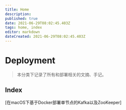 ```yaml
---
title: Home
description: 
published: true
date: 2021-06-29T08:02:45.403Z
tags: home, index
editor: markdown
dateCreated: 2021-06-29T08:02:45.403Z
---
```


# Deployment

> 本分类下记录了所有和部署相关的文摘、手记。

## Index

[在macOS下基于Docker部署单节点的Kafka以及ZooKeeper]